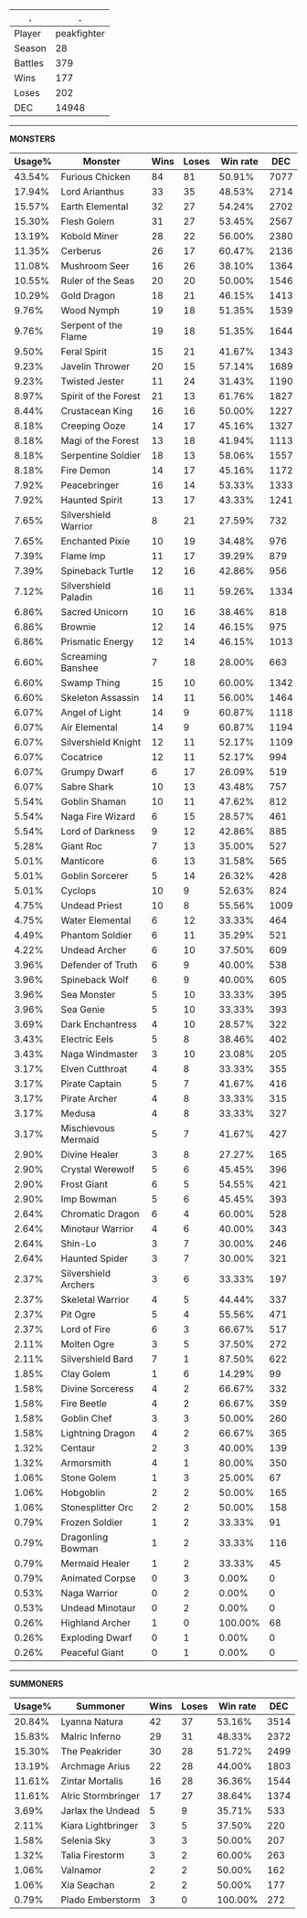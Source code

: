 .|.
|-|-
Player|peakfighter
Season|28
Battles|379
Wins|177
Loses|202
DEC|14948

---
**MONSTERS**

Usage%|Monster|Wins|Loses|Win rate|DEC|
-|-|-|-|-|-|
43.54%|Furious Chicken|84|81|50.91%|7077|
17.94%|Lord Arianthus|33|35|48.53%|2714|
15.57%|Earth Elemental|32|27|54.24%|2702|
15.30%|Flesh Golem|31|27|53.45%|2567|
13.19%|Kobold Miner|28|22|56.00%|2380|
11.35%|Cerberus|26|17|60.47%|2136|
11.08%|Mushroom Seer|16|26|38.10%|1364|
10.55%|Ruler of the Seas|20|20|50.00%|1546|
10.29%|Gold Dragon|18|21|46.15%|1413|
9.76%|Wood Nymph|19|18|51.35%|1539|
9.76%|Serpent of the Flame|19|18|51.35%|1644|
9.50%|Feral Spirit|15|21|41.67%|1343|
9.23%|Javelin Thrower|20|15|57.14%|1689|
9.23%|Twisted Jester|11|24|31.43%|1190|
8.97%|Spirit of the Forest|21|13|61.76%|1827|
8.44%|Crustacean King|16|16|50.00%|1227|
8.18%|Creeping Ooze|14|17|45.16%|1327|
8.18%|Magi of the Forest|13|18|41.94%|1113|
8.18%|Serpentine Soldier|18|13|58.06%|1557|
8.18%|Fire Demon|14|17|45.16%|1172|
7.92%|Peacebringer|16|14|53.33%|1333|
7.92%|Haunted Spirit|13|17|43.33%|1241|
7.65%|Silvershield Warrior|8|21|27.59%|732|
7.65%|Enchanted Pixie|10|19|34.48%|976|
7.39%|Flame Imp|11|17|39.29%|879|
7.39%|Spineback Turtle|12|16|42.86%|956|
7.12%|Silvershield Paladin|16|11|59.26%|1334|
6.86%|Sacred Unicorn|10|16|38.46%|818|
6.86%|Brownie|12|14|46.15%|975|
6.86%|Prismatic Energy|12|14|46.15%|1013|
6.60%|Screaming Banshee|7|18|28.00%|663|
6.60%|Swamp Thing|15|10|60.00%|1342|
6.60%|Skeleton Assassin|14|11|56.00%|1464|
6.07%|Angel of Light|14|9|60.87%|1118|
6.07%|Air Elemental|14|9|60.87%|1194|
6.07%|Silvershield Knight|12|11|52.17%|1109|
6.07%|Cocatrice|12|11|52.17%|994|
6.07%|Grumpy Dwarf|6|17|26.09%|519|
6.07%|Sabre Shark|10|13|43.48%|757|
5.54%|Goblin Shaman|10|11|47.62%|812|
5.54%|Naga Fire Wizard|6|15|28.57%|461|
5.54%|Lord of Darkness|9|12|42.86%|885|
5.28%|Giant Roc|7|13|35.00%|527|
5.01%|Manticore|6|13|31.58%|565|
5.01%|Goblin Sorcerer|5|14|26.32%|428|
5.01%|Cyclops|10|9|52.63%|824|
4.75%|Undead Priest|10|8|55.56%|1009|
4.75%|Water Elemental|6|12|33.33%|464|
4.49%|Phantom Soldier|6|11|35.29%|521|
4.22%|Undead Archer|6|10|37.50%|609|
3.96%|Defender of Truth|6|9|40.00%|538|
3.96%|Spineback Wolf|6|9|40.00%|605|
3.96%|Sea Monster|5|10|33.33%|395|
3.96%|Sea Genie|5|10|33.33%|393|
3.69%|Dark Enchantress|4|10|28.57%|322|
3.43%|Electric Eels|5|8|38.46%|402|
3.43%|Naga Windmaster|3|10|23.08%|205|
3.17%|Elven Cutthroat|4|8|33.33%|355|
3.17%|Pirate Captain|5|7|41.67%|416|
3.17%|Pirate Archer|4|8|33.33%|315|
3.17%|Medusa|4|8|33.33%|327|
3.17%|Mischievous Mermaid|5|7|41.67%|427|
2.90%|Divine Healer|3|8|27.27%|165|
2.90%|Crystal Werewolf|5|6|45.45%|396|
2.90%|Frost Giant|6|5|54.55%|421|
2.90%|Imp Bowman|5|6|45.45%|393|
2.64%|Chromatic Dragon|6|4|60.00%|528|
2.64%|Minotaur Warrior|4|6|40.00%|343|
2.64%|Shin-Lo|3|7|30.00%|246|
2.64%|Haunted Spider|3|7|30.00%|321|
2.37%|Silvershield Archers|3|6|33.33%|197|
2.37%|Skeletal Warrior|4|5|44.44%|337|
2.37%|Pit Ogre|5|4|55.56%|471|
2.37%|Lord of Fire|6|3|66.67%|517|
2.11%|Molten Ogre|3|5|37.50%|272|
2.11%|Silvershield Bard|7|1|87.50%|622|
1.85%|Clay Golem|1|6|14.29%|99|
1.58%|Divine Sorceress|4|2|66.67%|332|
1.58%|Fire Beetle|4|2|66.67%|359|
1.58%|Goblin Chef|3|3|50.00%|260|
1.58%|Lightning Dragon|4|2|66.67%|365|
1.32%|Centaur|2|3|40.00%|139|
1.32%|Armorsmith|4|1|80.00%|350|
1.06%|Stone Golem|1|3|25.00%|67|
1.06%|Hobgoblin|2|2|50.00%|165|
1.06%|Stonesplitter Orc|2|2|50.00%|158|
0.79%|Frozen Soldier|1|2|33.33%|91|
0.79%|Dragonling Bowman|1|2|33.33%|116|
0.79%|Mermaid Healer|1|2|33.33%|45|
0.79%|Animated Corpse|0|3|0.00%|0|
0.53%|Naga Warrior|0|2|0.00%|0|
0.53%|Undead Minotaur|0|2|0.00%|0|
0.26%|Highland Archer|1|0|100.00%|68|
0.26%|Exploding Dwarf|0|1|0.00%|0|
0.26%|Peaceful Giant|0|1|0.00%|0|

---
**SUMMONERS**

Usage%|Summoner|Wins|Loses|Win rate|DEC|
-|-|-|-|-|-|
20.84%|Lyanna Natura|42|37|53.16%|3514|
15.83%|Malric Inferno|29|31|48.33%|2372|
15.30%|The Peakrider|30|28|51.72%|2499|
13.19%|Archmage Arius|22|28|44.00%|1803|
11.61%|Zintar Mortalis|16|28|36.36%|1544|
11.61%|Alric Stormbringer|17|27|38.64%|1374|
3.69%|Jarlax the Undead|5|9|35.71%|533|
2.11%|Kiara Lightbringer|3|5|37.50%|220|
1.58%|Selenia Sky|3|3|50.00%|207|
1.32%|Talia Firestorm|3|2|60.00%|263|
1.06%|Valnamor|2|2|50.00%|162|
1.06%|Xia Seachan|2|2|50.00%|177|
0.79%|Plado Emberstorm|3|0|100.00%|272|
